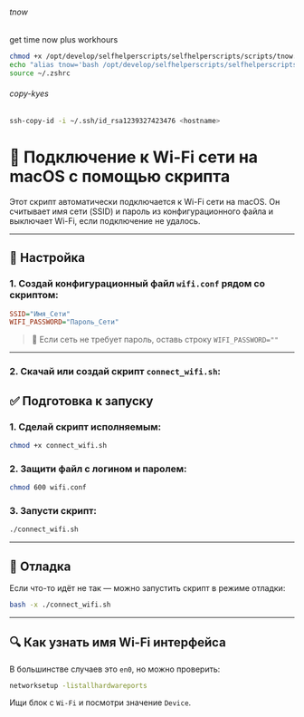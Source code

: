 ###### tnow

get time now plus workhours

```bash
chmod +x /opt/develop/selfhelperscripts/selfhelperscripts/scripts/tnow.sh
echo "alias tnow='bash /opt/develop/selfhelperscripts/selfhelperscripts/scripts/tnow.sh'" >> ~/.zshrc
source ~/.zshrc

```

###### copy-kyes

```bash
ssh-copy-id -i ~/.ssh/id_rsa1239327423476 <hostname>
```

# 📡 Подключение к Wi-Fi сети на macOS с помощью скрипта

Этот скрипт автоматически подключается к Wi-Fi сети на macOS. Он считывает имя сети (SSID) и пароль из конфигурационного файла и выключает Wi-Fi, если подключение не удалось.

---

## 🔧 Настройка

### 1. Создай конфигурационный файл `wifi.conf` рядом со скриптом:

```ini
SSID="Имя_Сети"
WIFI_PASSWORD="Пароль_Сети"
`````

> 📌 Если сеть не требует пароль, оставь строку `WIFI_PASSWORD=""`

---

### 2. Скачай или создай скрипт `connect_wifi.sh`:

## ✅ Подготовка к запуску

### 1. Сделай скрипт исполняемым:

```bash
chmod +x connect_wifi.sh
`````

### 2. Защити файл с логином и паролем:

```bash
chmod 600 wifi.conf
`````

### 3. Запусти скрипт:

```bash
./connect_wifi.sh
`````

---

## 🐞 Отладка

Если что-то идёт не так — можно запустить скрипт в режиме отладки:

```bash
bash -x ./connect_wifi.sh
`````

---

## 🔍 Как узнать имя Wi-Fi интерфейса

В большинстве случаев это `en0`, но можно проверить:

```bash
networksetup -listallhardwareports
`````

Ищи блок с `Wi-Fi` и посмотри значение `Device`.
````
````
